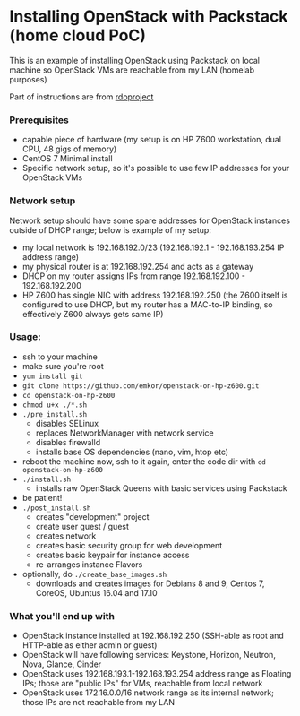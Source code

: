 # Installing OpenStack with Packstack (home cloud PoC)
This is an example of installing OpenStack using Packstack on local machine so OpenStack VMs are reachable from my LAN (homelab purposes)

Part of instructions are from [rdoproject](https://www.rdoproject.org/install/packstack/)

### Prerequisites
- capable piece of hardware (my setup is on HP Z600 workstation, dual CPU, 48 gigs of memory)
- CentOS 7 Minimal install
- Specific network setup, so it's possible to use few IP addresses for your OpenStack VMs

### Network setup
Network setup should have some spare addresses for OpenStack instances outside of DHCP range; below is example of my setup:
- my local network is 192.168.192.0/23 (192.168.192.1 - 192.168.193.254 IP address range)
- my physical router is at 192.168.192.254 and acts as a gateway
- DHCP on my router assigns IPs from range 192.168.192.100 - 192.168.192.200
- HP Z600 has single NIC with address 192.168.192.250 (the Z600 itself is configured to use DHCP, but my router has a MAC-to-IP binding, so effectively Z600 always gets same IP)


### Usage:
- ssh to your machine
- make sure you're root
- `yum install git`
- `git clone https://github.com/emkor/openstack-on-hp-z600.git`
- `cd openstack-on-hp-z600`
- `chmod u+x ./*.sh`
- `./pre_install.sh`
    - disables SELinux
    - replaces NetworkManager with network service
    - disables firewalld
    - installs base OS dependencies (nano, vim, htop etc)
- reboot the machine now, ssh to it again, enter the code dir with `cd openstack-on-hp-z600`
- `./install.sh`
    - installs raw OpenStack Queens with basic services using Packstack
- be patient!
- `./post_install.sh`
    - creates "development" project
    - create user guest / guest
    - creates network
    - creates basic security group for web development
    - creates basic keypair for instance access
    - re-arranges instance Flavors
- optionally, do `./create_base_images.sh`
    - downloads and creates images for Debians 8 and 9, Centos 7, CoreOS, Ubuntus 16.04 and 17.10

### What you'll end up with
- OpenStack instance installed at 192.168.192.250 (SSH-able as root and HTTP-able as either admin or guest)
- OpenStack will have following services: Keystone, Horizon, Neutron, Nova, Glance, Cinder
- OpenStack uses 192.168.193.1-192.168.193.254 address range as Floating IPs; those are "public IPs" for VMs, reachable from local network
- OpenStack uses 172.16.0.0/16 network range as its internal network; those IPs are not reachable from my LAN